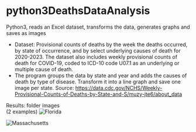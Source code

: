 # python3DeathsDataAnalysis
Python3, reads an Excel dataset, transforms the data, generates graphs and saves as images
- Dataset: Provisional counts of deaths by the week the deaths occurred, by state of occurrence, and by select underlying causes of death for 2020-2023. The dataset also includes weekly provisional counts of death for COVID-19, coded to ICD-10 code U07.1 as an underlying or multiple cause of death.
- The program groups the data by state and year and adds the causes of death by type of disease. Transform it into a line graph and save one image per state.
Source: https://data.cdc.gov/NCHS/Weekly-Provisional-Counts-of-Deaths-by-State-and-S/muzy-jte6/about_data

Results: folder images
<br>(2 examples) 
![Florida](https://github.com/davg1789/python3DeathsDataAnalysis/assets/15982474/32a66d98-6c99-4d1e-b377-2f9791d0f9d3)

![Massachusetts](https://github.com/davg1789/python3DeathsDataAnalysis/assets/15982474/274960c2-94f6-4649-88b5-f60dbed85cd8)
